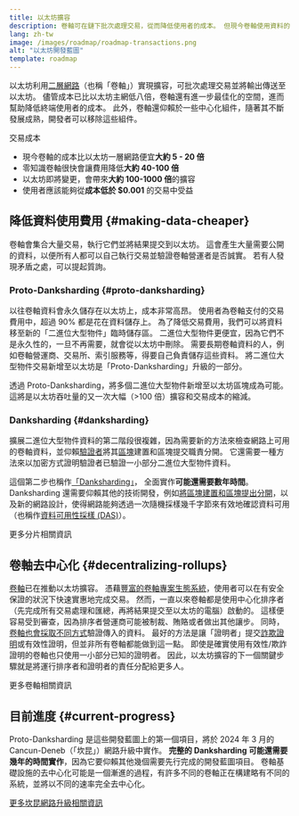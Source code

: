 ```yaml
---
title: 以太坊擴容
description: 卷軸可在鏈下批次處理交易，從而降低使用者的成本。 但現今卷軸使用資料的方式還是過於昂貴，限制了交易費用的下限。 Proto-Danksharding 可以解決這個問題。
lang: zh-tw
image: /images/roadmap/roadmap-transactions.png
alt: "以太坊開發藍圖"
template: roadmap
---
```


以太坊利用[二層網路](/layer-2/#rollups)（也稱「卷軸」）實現擴容，可批次處理交易並將輸出傳送至以太坊。 儘管成本已比以太坊主網低八倍，卷軸還有進一步最佳化的空間，進而幫助降低終端使用者的成本。 此外，卷軸還仰賴於一些中心化組件，隨著其不斷發展成熟，開發者可以移除這些組件。

<Alert variant="update" className="mb-8">
<AlertContent>
<AlertTitle className="mb-4">
  交易成本
</AlertTitle>
  <ul style={{ marginBottom: 0 }}>
    <li>現今卷軸的成本比以太坊一層網路便宜<strong>大約 5 - 20 倍</strong></li>
    <li>零知識卷軸很快會讓費用降低<strong>大約 40-100 倍</strong></li>
    <li>以太坊即將變更，會帶來<strong>大約 100-1000 倍</strong>的擴容</li>
    <li style={{ marginBottom: 0 }}>使用者應該能夠從<strong>成本低於 $0.001</strong> 的交易中受益</li>
  </ul>
</AlertContent>
</Alert>

## 降低資料使用費用 {#making-data-cheaper}

卷軸會集合大量交易，執行它們並將結果提交到以太坊。 這會產生大量需要公開的資料，以便所有人都可以自己執行交易並驗證卷軸營運者是否誠實。 若有人發現矛盾之處，可以提起質詢。

### Proto-Danksharding {#proto-danksharding}

以往卷軸資料會永久儲存在以太坊上，成本非常高昂。 使用者為卷軸支付的交易費用中，超過 90% 都是花在資料儲存上。 為了降低交易費用，我們可以將資料移至新的「二進位大型物件」臨時儲存區。 二進位大型物件更便宜，因為它們不是永久性的，一旦不再需要，就會從以太坊中刪除。 需要長期卷軸資料的人，例如卷軸營運商、交易所、索引服務等，得要自己負責儲存這些資料。 將二進位大型物件交易新增至以太坊是「Proto-Danksharding」升級的一部分。

透過 Proto-Danksharding，將多個二進位大型物件新增至以太坊區塊成為可能。 這將是以太坊吞吐量的又一次大幅（>100 倍）擴容和交易成本的縮減。

### Danksharding {#danksharding}

擴展二進位大型物件資料的第二階段很複雜，因為需要新的方法來檢查網路上可用的卷軸資料，並仰賴[驗證者](/glossary/#validator)將其[區塊](/glossary/#block)建置和區塊提交職責分開。 它還需要一種方法來以加密方式證明驗證者已驗證一小部分二進位大型物件資料。

這個第二步也稱作[「Danksharding」](/roadmap/danksharding/)， 全面實作**可能還需要數年時間**。 Danksharding 還需要仰賴其他的技術開發，例如[將區塊建置和區塊提出分開](/roadmap/pbs)，以及新的網路設計，使得網路能夠透過一次隨機採樣幾千字節來有效地確認資料可用（也稱作[資料可用性採樣 (DAS)](/developers/docs/data-availability)）。

<ButtonLink variant="outline-color" href="/roadmap/danksharding/">更多分片相關資訊</ButtonLink>

## 卷軸去中心化 {#decentralizing-rollups}

[卷軸](/layer-2)已在推動以太坊擴容。 憑藉[豐富的卷軸專案生態系統](https://l2beat.com/scaling/tvl)，使用者可以在有安全保證的狀況下快速實惠地完成交易。 然而，一直以來卷軸都是使用中心化排序者（先完成所有交易處理和匯總，再將結果提交至以太坊的電腦）啟動的。 這樣便容易受到審查，因為排序者營運商可能被制裁、賄賂或者做出其他讓步。 同時，[卷軸也會採取不同方式](https://l2beat.com)驗證傳入的資料。 最好的方法是讓「證明者」提交[詐欺證明](/glossary/#fraud-proof)或有效性證明，但並非所有卷軸都能做到這一點。 即使是確實使用有效性/欺詐證明的卷軸也只使用一小部分已知的證明者。 因此，以太坊擴容的下一個關鍵步驟就是將運行排序者和證明者的責任分配給更多人。

<ButtonLink variant="outline-color" href="/developers/docs/scaling/">更多卷軸相關資訊</ButtonLink>

## 目前進度 {#current-progress}

Proto-Danksharding 是這些開發藍圖上的第一個項目，將於 2024 年 3 月的 Cancun-Deneb（「坎昆」）網路升級中實作。 **完整的 Danksharding 可能還需要幾年的時間實作**，因為它要仰賴其他幾個需要先行完成的開發藍圖項目。 卷軸基礎設施的去中心化可能是一個漸進的過程，有許多不同的卷軸正在構建略有不同的系統，並將以不同的速率完全去中心化。

[更多坎昆網路升級相關資訊](/roadmap/dencun/)

<QuizWidget quizKey="scaling" />
